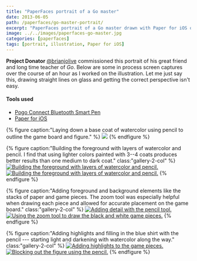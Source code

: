 ```yaml
---
title: "PaperFaces portrait of a Go master"
date: 2013-06-05
path: /paperfaces/go-master-portrait/
excerpt: "PaperFaces portrait of a Go master drawn with Paper for iOS on an iPad."
image: ../../images/paperfaces-go-master.jpg
categories: [paperfaces]
tags: [portrait, illustration, Paper for iOS]
---
```


**Project Donator** [@brianjolive](https://twitter.com/brianjolive) commissioned this portrait of his great friend and long time teacher of *Go*. Below are some in process screen captures over the course of an hour as I worked on the illustration. Let me just say this, drawing straight lines on glass and getting the correct perspective isn't easy.

#### Tools used

- [Pogo Connect Bluetooth Smart Pen](https://www.amazon.com/gp/product/B009K448L4/ref=as_li_ss_tl?ie=UTF8&camp=1789&creative=390957&creativeASIN=B009K448L4&linkCode=as2&tag=mademist-20)
- [Paper for iOS](https://paper.bywetransfer.com/)

{% figure caption:"Laying down a base coat of watercolor using pencil to outline the game board and figure." %}
[![](../../images/paperfaces-go-master-process-1-600.jpg)](../../images/paperfaces-go-master-process-1-lg.jpg)
{% endfigure %}

{% figure caption:"Building the foreground with layers of watercolor and pencil. I find that using lighter colors painted with 3--4 coats produces better results than one medium to dark coat." class:"gallery-2-col" %}
[![Building the foreground with layers of watercolor and pencil.](../../images/paperfaces-go-master-process-2-600.jpg)](../../images/paperfaces-go-master-process-2-lg.jpg)
[![Building the foreground with layers of watercolor and pencil.](../../images/paperfaces-go-master-process-3-600.jpg)](../../images/paperfaces-go-master-process-3-lg.jpg)
{% endfigure %}

{% figure caption:"Adding foreground and background elements like the stacks of paper and game pieces. The zoom tool was especially helpful when drawing each piece and allowed for accurate placement on the game board." class:"gallery-2-col" %}
[![Adding detail with the pencil tool.](../../images/paperfaces-go-master-process-4-600.jpg)](../../images/paperfaces-go-master-process-4-lg.jpg)
[![Using the zoom tool to draw the black and white game pieces.](../../images/paperfaces-go-master-process-5-600.jpg)](../../images/paperfaces-go-master-process-5-lg.jpg)
{% endfigure %}

{% figure caption:"Adding highlights and filling in the blue shirt with the pencil --- starting light and darkening with watercolor along the way." class:"gallery-2-col" %}
[![Adding highlights to the game pieces.](../../images/paperfaces-go-master-process-6-600.jpg)](../../images/paperfaces-go-master-process-6-lg.jpg)
[![Blocking out the figure using the pencil.](../../images/paperfaces-go-master-process-7-600.jpg)](../../images/paperfaces-go-master-process-7-lg.jpg)
{% endfigure %}
